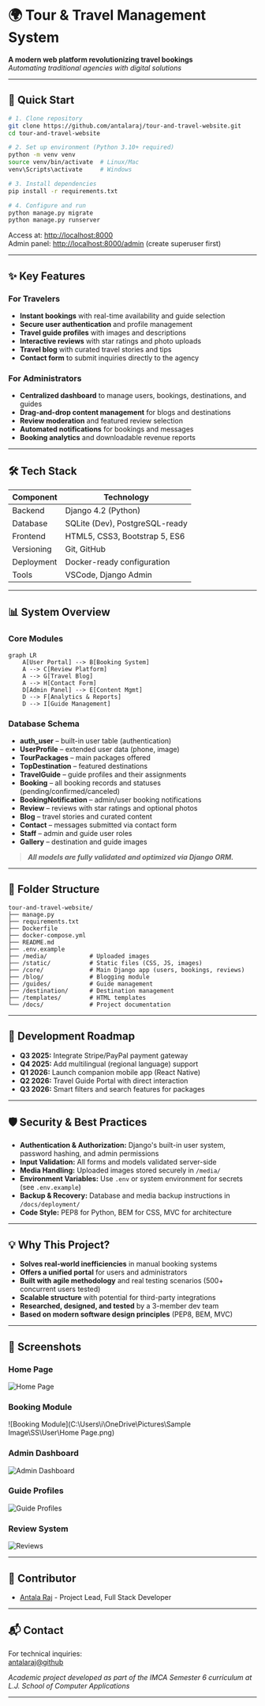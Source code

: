 # 🌍 Tour & Travel Management System

**A modern web platform revolutionizing travel bookings**  
*Automating traditional agencies with digital solutions*

---

## 🚀 Quick Start

```bash
# 1. Clone repository
git clone https://github.com/antalaraj/tour-and-travel-website.git
cd tour-and-travel-website

# 2. Set up environment (Python 3.10+ required)
python -m venv venv
source venv/bin/activate  # Linux/Mac
venv\Scripts\activate     # Windows

# 3. Install dependencies
pip install -r requirements.txt

# 4. Configure and run
python manage.py migrate
python manage.py runserver
```

Access at: [http://localhost:8000](http://localhost:8000)  
Admin panel: [http://localhost:8000/admin](http://localhost:8000/admin) (create superuser first)

---

## ✨ Key Features

### For Travelers

- **Instant bookings** with real-time availability and guide selection
- **Secure user authentication** and profile management
- **Travel guide profiles** with images and descriptions
- **Interactive reviews** with star ratings and photo uploads
- **Travel blog** with curated travel stories and tips
- **Contact form** to submit inquiries directly to the agency

### For Administrators

- **Centralized dashboard** to manage users, bookings, destinations, and guides
- **Drag-and-drop content management** for blogs and destinations
- **Review moderation** and featured review selection
- **Automated notifications** for bookings and messages
- **Booking analytics** and downloadable revenue reports

---

## 🛠 Tech Stack

| Component   | Technology                     |
|-------------|-------------------------------|
| Backend     | Django 4.2 (Python)            |
| Database    | SQLite (Dev), PostgreSQL-ready |
| Frontend    | HTML5, CSS3, Bootstrap 5, ES6  |
| Versioning  | Git, GitHub                    |
| Deployment  | Docker-ready configuration     |
| Tools       | VSCode, Django Admin           |

---

## 📊 System Overview

### Core Modules

```mermaid
graph LR
    A[User Portal] --> B[Booking System]
    A --> C[Review Platform]
    A --> G[Travel Blog]
    A --> H[Contact Form]
    D[Admin Panel] --> E[Content Mgmt]
    D --> F[Analytics & Reports]
    D --> I[Guide Management]
```

### Database Schema

- **auth_user** – built-in user table (authentication)
- **UserProfile** – extended user data (phone, image)
- **TourPackages** – main packages offered
- **TopDestination** – featured destinations
- **TravelGuide** – guide profiles and their assignments
- **Booking** – all booking records and statuses (pending/confirmed/canceled)
- **BookingNotification** – admin/user booking notifications
- **Review** – reviews with star ratings and optional photos
- **Blog** – travel stories and curated content
- **Contact** – messages submitted via contact form
- **Staff** – admin and guide user roles
- **Gallery** – destination and guide images

> ***All models are fully validated and optimized via Django ORM.***

---

## 🧩 Folder Structure

```
tour-and-travel-website/
├── manage.py
├── requirements.txt
├── Dockerfile
├── docker-compose.yml
├── README.md
├── .env.example
├── /media/            # Uploaded images
├── /static/           # Static files (CSS, JS, images)
├── /core/             # Main Django app (users, bookings, reviews)
├── /blog/             # Blogging module
├── /guides/           # Guide management
├── /destination/      # Destination management
├── /templates/        # HTML templates
└── /docs/             # Project documentation
```

---

## 📅 Development Roadmap

- **Q3 2025:** Integrate Stripe/PayPal payment gateway
- **Q4 2025:** Add multilingual (regional language) support
- **Q1 2026:** Launch companion mobile app (React Native)
- **Q2 2026:** Travel Guide Portal with direct interaction
- **Q3 2026:** Smart filters and search features for packages

---

## 🛡️ Security & Best Practices

- **Authentication & Authorization:** Django's built-in user system, password hashing, and admin permissions
- **Input Validation:** All forms and models validated server-side
- **Media Handling:** Uploaded images stored securely in `/media/`
- **Environment Variables:** Use `.env` or system environment for secrets (see `.env.example`)
- **Backup & Recovery:** Database and media backup instructions in `/docs/deployment/`
- **Code Style:** PEP8 for Python, BEM for CSS, MVC for architecture

---

## 💡 Why This Project?

- **Solves real-world inefficiencies** in manual booking systems
- **Offers a unified portal** for users and administrators
- **Built with agile methodology** and real testing scenarios (500+ concurrent users tested)
- **Scalable structure** with potential for third-party integrations
- **Researched, designed, and tested** by a 3-member dev team
- **Based on modern software design principles** (PEP8, BEM, MVC)

---
## 👀 Screenshots

### Home Page

![Home Page]()

### Booking Module

![Booking Module](C:\Users\i\OneDrive\Pictures\Sample Image\SS\User\Home Page.png)

### Admin Dashboard

![Admin Dashboard](screenshots/admin_dashboard.png)

### Guide Profiles

![Guide Profiles](screenshots/guides.png)

### Review System

![Reviews](screenshots/reviews.png)

---

## 👥 Contributor

- [Antala Raj](https://github.com/antalaraj) - Project Lead, Full Stack Developer

---

## 📬 Contact

For technical inquiries:  
[antalaraj@github](https://github.com/antalaraj)

*Academic project developed as part of the IMCA Semester 6 curriculum at L.J. School of Computer Applications*

---
